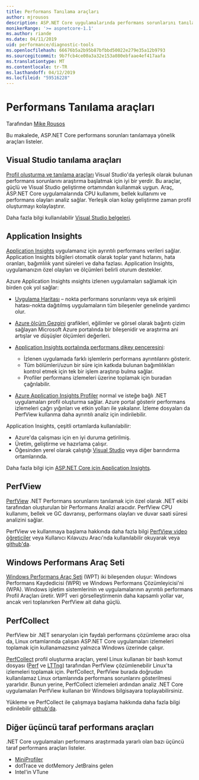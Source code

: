 ```yaml
---
title: Performans Tanılama araçları
author: mjrousos
description: ASP.NET Core uygulamalarında performans sorunlarını tanılamak için faydalı araçlar.
monikerRange: '>= aspnetcore-1.1'
ms.author: riande
ms.date: 04/11/2019
uid: performance/diagnostic-tools
ms.openlocfilehash: 66676b5a2b95b87bfbbd50022e279e35a12b9793
ms.sourcegitcommit: 9b7fcb4ce00a3a32e153a080ebfaae4ef417aafa
ms.translationtype: MT
ms.contentlocale: tr-TR
ms.lasthandoff: 04/12/2019
ms.locfileid: "59516228"
---
```

# <a name="performance-diagnostic-tools"></a>Performans Tanılama araçları

Tarafından [Mike Rousos](https://github.com/mjrousos)

Bu makalede, ASP.NET Core performans sorunları tanılamaya yönelik araçları listeler.

## <a name="visual-studio-diagnostic-tools"></a>Visual Studio tanılama araçları

[Profil oluşturma ve tanılama araçları](/visualstudio/profiling) Visual Studio'da yerleşik olarak bulunan performans sorunlarını araştırma başlatmak için iyi bir yerdir. Bu araçlar, güçlü ve Visual Studio geliştirme ortamından kullanmak uygun. Araç, ASP.NET Core uygulamalarında CPU kullanımı, bellek kullanımı ve performans olayları analiz sağlar. Yerleşik olan kolay geliştirme zaman profil oluşturmayı kolaylaştırır.

Daha fazla bilgi kullanılabilir [Visual Studio belgeleri](/visualstudio/profiling/profiling-overview).

## <a name="application-insights"></a>Application Insights

[Application Insights](/azure/application-insights/app-insights-overview) uygulamanız için ayrıntılı performans verileri sağlar. Application Insights bilgileri otomatik olarak toplar yanıt hızlarını, hata oranları, bağımlılık yanıt süreleri ve daha fazlası. Application Insights, uygulamanızın özel olayları ve ölçümleri belirli oturum destekler.

Azure Application Insights ınsights izlenen uygulamaları sağlamak için birden çok yol sağlar:

- [Uygulama Haritası](/azure/application-insights/app-insights-app-map) – nokta performans sorunlarını veya sık erişimli hatası-nokta dağıtılmış uygulamaların tüm bileşenler genelinde yardımcı olur.
- [Azure ölçüm Gezgini](/azure/azure-monitor/platform/metrics-getting-started) grafikleri, eğilimler ve görsel olarak bağıntı çizim sağlayan Microsoft Azure portalında bir bileşenidir ve araştırma ani artışlar ve düşüşler ölçümleri değerleri.
- [Application Insights portalında performans dikey penceresini](/azure/application-insights/app-insights-tutorial-performance):

  - İzlenen uygulamada farklı işlemlerin performans ayrıntılarını gösterir.
  - Tüm bölümleri/uzun bir süre için katkıda bulunan bağımlılıkları kontrol etmek için tek bir işlem araştırıp bulma sağlar.
  - Profiler performans izlemeleri üzerine toplamak için buradan çağrılabilir.

- [Azure Application Insights Profiler](/azure/azure-monitor/app/profiler) normal ve isteğe bağlı .NET uygulamaları profil oluşturma sağlar.  Azure portal gösterir performans izlemeleri çağrı yığınları ve etkin yolları ile yakalanır. İzleme dosyaları da PerfView kullanma daha ayrıntılı analiz için indirilebilir.

Application Insights, çeşitli ortamlarda kullanılabilir:

- Azure'da çalışması için en iyi duruma getirilmiş.
- Üretim, geliştirme ve hazırlama çalışır.
- Öğesinden yerel olarak çalıştığı [Visual Studio](/azure/application-insights/app-insights-visual-studio) veya diğer barındırma ortamlarında.

Daha fazla bilgi için [ASP.NET Core için Application Insights](/azure/application-insights/app-insights-asp-net-core).

## <a name="perfview"></a>PerfView

[PerfView](https://github.com/Microsoft/perfview) .NET Performans sorunlarını tanılamak için özel olarak .NET ekibi tarafından oluşturulan bir Performans Analizi aracıdır. PerfView CPU kullanımı, bellek ve GC davranışı, performans olayları ve duvar saati süresi analizini sağlar.

PerfView ve kullanmaya başlama hakkında daha fazla bilgi [PerfView video öğreticiler](http://channel9.msdn.com/Series/PerfView-Tutorial) veya Kullanıcı Kılavuzu Aracı'nda kullanılabilir okuyarak veya [github'da](https://github.com/Microsoft/perfview).

## <a name="windows-performance-toolkit"></a>Windows Performans Araç Seti

[Windows Performans Araç Seti](/windows-hardware/test/wpt/) (WPT) iki bileşenden oluşur: Windows Performans Kaydedicisi (WPR) ve Windows Performans Çözümleyicisi'ni (WPA). Windows işletim sistemlerinin ve uygulamalarının ayrıntılı performans Profil Araçları üretir. WPT veri görselleştirmenin daha kapsamlı yollar var, ancak veri toplanırken PerfView ait daha güçlü.

## <a name="perfcollect"></a>PerfCollect

PerfView bir .NET senaryoları için faydalı performans çözümleme aracı olsa da, Linux ortamlarında çalışan ASP.NET Core uygulamaları izlemeleri toplamak için kullanamazsınız yalnızca Windows üzerinde çalışır.

[PerfCollect](https://github.com/dotnet/coreclr/blob/master/Documentation/project-docs/linux-performance-tracing.md) profil oluşturma araçları, yerel Linux kullanan bir bash komut dosyası ([Perf](https://perf.wiki.kernel.org/index.php/Main_Page) ve [LTTng](https://lttng.org/)) tarafından PerfView çözümlenebilir Linux'ta izlemeleri toplamak için. PerfCollect, PerfView burada doğrudan kullanılamaz Linux ortamlarında performans sorunlarını gösterilmesi yararlıdır. Bunun yerine, PerfCollect izlemeleri ardından analiz .NET Core uygulamaları PerfView kullanan bir Windows bilgisayara toplayabilirsiniz.

Yükleme ve PerfCollect ile çalışmaya başlama hakkında daha fazla bilgi edinilebilir [github'da](https://github.com/dotnet/coreclr/blob/master/Documentation/project-docs/linux-performance-tracing.md).

## <a name="other-third-party-performance-tools"></a>Diğer üçüncü taraf performans araçları

.NET Core uygulamaları performans araştırmada yararlı olan bazı üçüncü taraf performans araçları listeler.

- [MiniProfiler](https://miniprofiler.com/)
- dotTrace ve dotMemory JetBrains gelen
- Intel'in VTune
